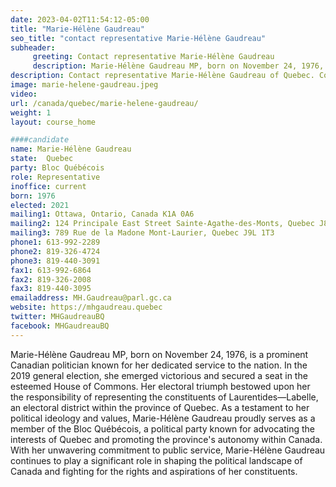 ```yaml
---
date: 2023-04-02T11:54:12-05:00
title: "Marie-Hélène Gaudreau"
seo_title: "contact representative Marie-Hélène Gaudreau"
subheader:
     greeting: Contact representative Marie-Hélène Gaudreau
     description: Marie-Hélène Gaudreau MP, born on November 24, 1976, is a prominent Canadian politician known for her dedicated service to the nation.
description: Contact representative Marie-Hélène Gaudreau of Quebec. Contact information for Marie-Hélène Gaudreau includes email address, phone number, and mailing address.
image: marie-helene-gaudreau.jpeg
video:
url: /canada/quebec/marie-helene-gaudreau/
weight: 1
layout: course_home

####candidate
name: Marie-Hélène Gaudreau
state:	Quebec
party: Bloc Québécois
role: Representative
inoffice: current
born: 1976
elected: 2021
mailing1: Ottawa, Ontario, Canada K1A 0A6
mailing2: 124 Principale East Street Sainte-Agathe-des-Monts, Quebec J8C 1K1
mailing3: 789 Rue de la Madone Mont-Laurier, Quebec J9L 1T3
phone1: 613-992-2289
phone2: 819-326-4724
phone3: 819-440-3091
fax1: 613-992-6864
fax2: 819-326-2008
fax3: 819-440-3095
emailaddress: MH.Gaudreau@parl.gc.ca
website: https://mhgaudreau.quebec
twitter: MHGaudreauBQ
facebook: MHGaudreauBQ
---
```


Marie-Hélène Gaudreau MP, born on November 24, 1976, is a prominent Canadian politician known for her dedicated service to the nation. In the 2019 general election, she emerged victorious and secured a seat in the esteemed House of Commons. Her electoral triumph bestowed upon her the responsibility of representing the constituents of Laurentides—Labelle, an electoral district within the province of Quebec. As a testament to her political ideology and values, Marie-Hélène Gaudreau proudly serves as a member of the Bloc Québécois, a political party known for advocating the interests of Quebec and promoting the province's autonomy within Canada. With her unwavering commitment to public service, Marie-Hélène Gaudreau continues to play a significant role in shaping the political landscape of Canada and fighting for the rights and aspirations of her constituents.

